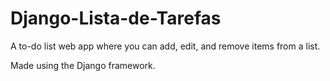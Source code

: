 # Django-Lista-de-Tarefas

A to-do list web app where you can add, edit, and remove items from a list.

Made using the Django framework.
